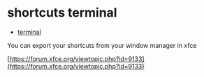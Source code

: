 # shortcuts terminal

* [terminal](https://linuxhandbook.com/linux-shortcuts/)


You can export your shortcuts from your window manager in xfce

[https://forum.xfce.org/viewtopic.php?id=9133](https://forum.xfce.org/viewtopic.php?id=9133)
